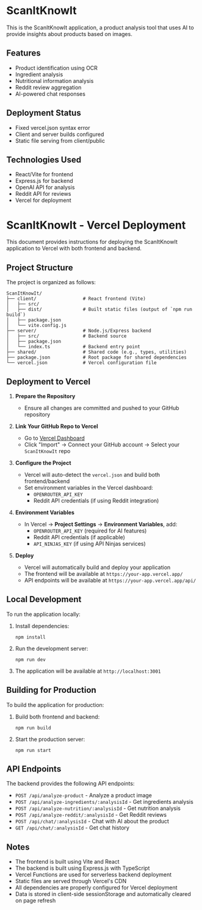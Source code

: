 # ScanItKnowIt

This is the ScanItKnowIt application, a product analysis tool that uses AI to provide insights about products based on images.

## Features
- Product identification using OCR
- Ingredient analysis
- Nutritional information analysis
- Reddit review aggregation
- AI-powered chat responses

## Deployment Status
- Fixed vercel.json syntax error
- Client and server builds configured
- Static file serving from client/public

## Technologies Used
- React/Vite for frontend
- Express.js for backend
- OpenAI API for analysis
- Reddit API for reviews
- Vercel for deployment

# ScanItKnowIt - Vercel Deployment

This document provides instructions for deploying the ScanItKnowIt application to Vercel with both frontend and backend.

## Project Structure

The project is organized as follows:
```
ScanItKnowIt/
├── client/                 # React frontend (Vite)
│   ├── src/
│   ├── dist/               # Built static files (output of `npm run build`)
│   ├── package.json
│   └── vite.config.js
├── server/                 # Node.js/Express backend
│   ├── src/                # Backend source
│   ├── package.json
│   └── index.ts            # Backend entry point
├── shared/                 # Shared code (e.g., types, utilities)
├── package.json            # Root package for shared dependencies
└── vercel.json             # Vercel configuration file
```

## Deployment to Vercel

1. **Prepare the Repository**
   - Ensure all changes are committed and pushed to your GitHub repository

2. **Link Your GitHub Repo to Vercel**
   - Go to [Vercel Dashboard](https://vercel.com/)
   - Click "Import" → Connect your GitHub account → Select your `ScanItKnowIt` repo

3. **Configure the Project**
   - Vercel will auto-detect the `vercel.json` and build both frontend/backend
   - Set environment variables in the Vercel dashboard:
     - `OPENROUTER_API_KEY`
     - Reddit API credentials (if using Reddit integration)

4. **Environment Variables**
   - In Vercel → **Project Settings** → **Environment Variables**, add:
     - `OPENROUTER_API_KEY` (required for AI features)
     - Reddit API credentials (if applicable)
     - `API_NINJAS_KEY` (if using API Ninjas services)

5. **Deploy**
   - Vercel will automatically build and deploy your application
   - The frontend will be available at `https://your-app.vercel.app/`
   - API endpoints will be available at `https://your-app.vercel.app/api/`

## Local Development

To run the application locally:

1. Install dependencies:
   ```
   npm install
   ```

2. Run the development server:
   ```
   npm run dev
   ```

3. The application will be available at `http://localhost:3001`

## Building for Production

To build the application for production:

1. Build both frontend and backend:
   ```
   npm run build
   ```

2. Start the production server:
   ```
   npm run start
   ```

## API Endpoints

The backend provides the following API endpoints:

- `POST /api/analyze-product` - Analyze a product image
- `POST /api/analyze-ingredients/:analysisId` - Get ingredients analysis
- `POST /api/analyze-nutrition/:analysisId` - Get nutrition analysis
- `POST /api/analyze-reddit/:analysisId` - Get Reddit reviews
- `POST /api/chat/:analysisId` - Chat with AI about the product
- `GET /api/chat/:analysisId` - Get chat history

## Notes

- The frontend is built using Vite and React
- The backend is built using Express.js with TypeScript
- Vercel Functions are used for serverless backend deployment
- Static files are served through Vercel's CDN
- All dependencies are properly configured for Vercel deployment
- Data is stored in client-side sessionStorage and automatically cleared on page refresh